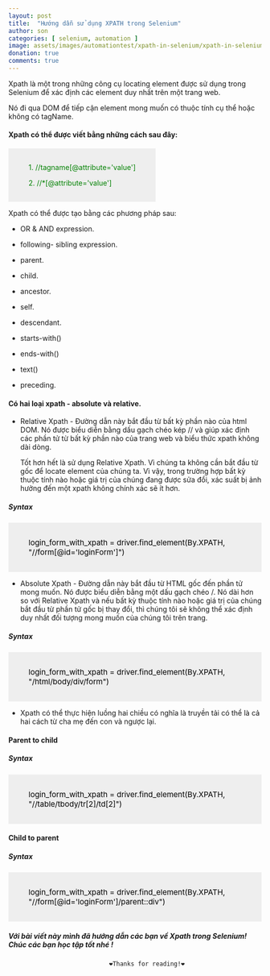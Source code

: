 ```yaml
---
layout: post
title:  "Hướng dẫn sử dụng XPATH trong Selenium"
author: son
categories: [ selenium, automation ]
image: assets/images/automationtest/xpath-in-selenium/xpath-in-selenium.png
donation: true
comments: true
---
```


Xpath là một trong những công cụ locating element được sử dụng trong Selenium để xác định các element duy nhất trên một trang web. 

Nó đi qua DOM để tiếp cận element mong muốn có thuộc tính cụ thể hoặc không có tagName.

#### Xpath có thể được viết bằng những cách sau đây:


<div class="myDiv" style="color:green; display: table; background-color:rgb(238,238,238);text-align: left;padding:15px 40px;">
  <p> 1.   //tagname[@attribute='value']</p>
  <p> 2.   //*[@attribute='value']</p>
  
</div>


Xpath có thể được tạo bằng các phương pháp sau:

* OR & AND expression.

* following- sibling expression.

* parent.

* child.

* ancestor.

* self.

* descendant.

* starts-with()

* ends-with()

* text()

* preceding.

#### Có hai loại xpath - absolute và relative.

* Relative Xpath - Đường dẫn này bắt đầu từ bất kỳ phần nào của html DOM. Nó được biểu diễn bằng dấu gạch chéo kép // và giúp xác định các phần tử từ bất kỳ phần nào của trang web và biểu thức xpath không dài dòng.

  Tốt hơn hết là sử dụng Relative Xpath. Vì chúng ta không cần bắt đầu từ gốc để locate element của chúng ta. Vì vậy, trong trường hợp bất kỳ thuộc tính nào hoặc giá trị của chúng đang được sửa đổi, xác suất bị ảnh hưởng đến một xpath không chính xác sẽ ít hơn.

##### Syntax 
<div class="myDiv" style="color:black; display: table; background-color:rgb(238,238,238);text-align: left;padding:15px 40px;">

<p style="color:black; font-size:15px;"> login_form_with_xpath = driver.find_element(By.XPATH, "//form[@id='loginForm']")</p>
</div>

* Absolute Xpath - Đường dẫn này bắt đầu từ HTML gốc đến phần tử mong muốn. Nó được biểu diễn bằng một dấu gạch chéo /. Nó dài hơn so với Relative Xpath và nếu bất kỳ thuộc tính nào hoặc giá trị của chúng bắt đầu từ phần tử gốc bị thay đổi, thì chúng tôi sẽ không thể xác định duy nhất đối tượng mong muốn của chúng tôi trên trang.

##### Syntax 
<div class="myDiv" style="color:black; display: table; background-color:rgb(238,238,238);text-align: left;padding:15px 40px;">

<p style="color:black; font-size:15px;"> login_form_with_xpath = driver.find_element(By.XPATH, "/html/body/div/form")</p>
</div>

* Xpath có thể thực hiện luồng hai chiều có nghĩa là truyền tải có thể là cả hai cách từ cha mẹ đến con và ngược lại.

#### Parent to child

##### Syntax 
<div class="myDiv" style="color:black; display: table; background-color:rgb(238,238,238);text-align: left;padding:15px 40px;">

<p style="color:black; font-size:15px;"> login_form_with_xpath = driver.find_element(By.XPATH, "//table/tbody/tr[2]/td[2]")</p>
</div>

#### Child to parent

##### Syntax 
<div class="myDiv" style="color:black; display: table; background-color:rgb(238,238,238);text-align: left;padding:15px 40px;">

<p style="color:black; font-size:15px;"> login_form_with_xpath = driver.find_element(By.XPATH, "//form[@id='loginForm']/parent::div")</p>
</div>

##### Với bài viết này mình đã hướng dẫn các bạn về Xpath trong Selenium! Chúc các bạn học tập tốt nhé !

                                ❤️Thanks for reading!❤️
